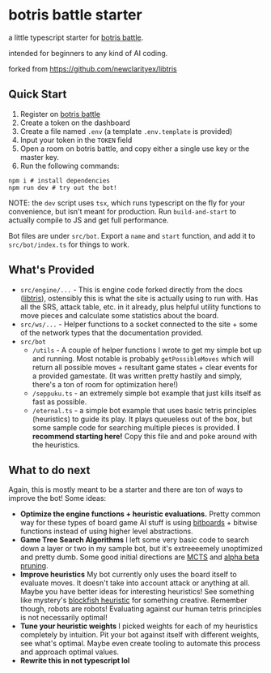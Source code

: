 # botris battle starter

  

a little typescript starter for [botris battle](https://botrisbattle.com/). 

intended for beginners to any kind of AI coding.

forked from https://github.com/newclarityex/libtris

  

## Quick Start

1. Register on  [botris battle](https://botrisbattle.com/)
2. Create a token on the dashboard
3. Create a file named `.env` (a template `.env.template` is provided)
4. Input your token in the `TOKEN` field 
5. Open a room on botris battle, and copy either a single use key or the master key.
6. Run the following commands:
```
npm i # install dependencies
npm run dev # try out the bot!
```
NOTE: the `dev` script uses `tsx`, which runs typescript on the fly for your convenience, but isn't meant for production. Run `build-and-start` to actually compile to JS and get full performance.

Bot files are under `src/bot`. Export a `name` and `start` function, and add it to `src/bot/index.ts` for things to work.

## What's Provided
- `src/engine/...` - This is engine code forked directly from the docs ([libtris](https://github.com/newclarityex/libtris)), ostensibly this is what the site is actually using to run with. Has all the SRS, attack table, etc. in it already, plus helpful utility functions to move pieces and calculate some statistics about the board.
- `src/ws/...` - Helper functions to a socket connected to the site +  some of the network types that the documentation provided.
- `src/bot`
	- `/utils` - A couple of helper functions I wrote to get my simple bot up and running. Most notable is probably `getPossibleMoves` which will return all possible moves + resultant game states + clear events for a provided gamestate. (It was written pretty hastily and simply, there's a ton of room for optimization here!)
	- `/seppuku.ts` - an extremely simple bot example that just kills itself as fast as possible.
	-  `/eternal.ts` - a simple bot example that uses basic tetris principles (heuristics) to guide its play. It plays queueless out of the box, but some sample code for searching multiple pieces is provided.  **I recommend starting here!** Copy this file and and poke around with the heuristics.

## What to do next

Again, this is mostly meant to be a starter and there are ton of ways to improve the bot! Some ideas:
- **Optimize the engine functions + heuristic evaluations.** Pretty common way for these types of board game AI stuff is using [bitboards](https://en.wikipedia.org/wiki/Bitboard) + bitwise functions instead of using higher level abstractions.
-  **Game Tree Search Algorithms** I left some very basic code to search down a layer or two in my sample bot, but it's extreeeemely unoptimized and pretty dumb. Some good initial directions are [MCTS](https://en.wikipedia.org/wiki/Monte_Carlo_tree_search) and [alpha beta pruning](https://en.wikipedia.org/wiki/Alpha%E2%80%93beta_pruning).
- **Improve heuristics** My bot currently only uses the board itself to evaluate moves. It doesn't take into account attack or anything at all. Maybe you have better ideas for interesting heuristics! See something like mystery's [blockfish heuristic](https://github.com/blockfish/blockfish/blob/e568e9f09fa19647929ec89f3838ec6710cdff23/blockfish-engine/src/ai/eval.rs#L42) for something creative. Remember though, robots are robots! Evaluating against our human tetris principles is not necessarily optimal!
- **Tune your heuristic weights** I picked weights for each of my heuristics completely by intuition. Pit your bot against itself with different weights, see what's optimal. Maybe even create tooling to automate this process and approach optimal values.
- **Rewrite this in not typescript lol**
